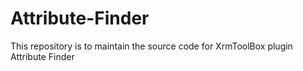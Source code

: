 # Attribute-Finder
This repository is to maintain the source code for XrmToolBox plugin Attribute Finder
